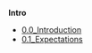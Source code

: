 **Intro**
- [0.0_Introduction](/00.1_Introduction.md)
- [0.1_Expectations](/00_Expectations.md)





